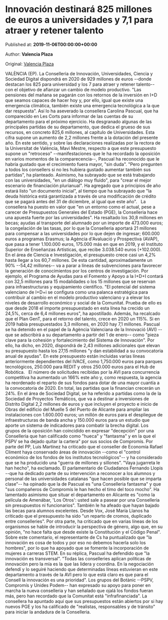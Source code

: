 
# Innovación destinará 825 millones de euros a universidades y 7,1 para atraer y retener talento 

Published at: **2019-11-06T00:00:00+00:00**

Author: **Valencia Plaza**

Original: [Valencia Plaza](https://valenciaplaza.com/innovacion-destinara-825-millones-de-euros-a-universidades-y-7-1-para-atraer-y-retener-talento)

VALÈNCIA (EP). La Conselleria de Innovación, Universidades, Ciencia y Sociedad Digital dispondrá en 2020 de 929 millones de euros --donde destacan los 825 para universidad y los 7 para atraer y retener talento-- con el objetivo de afianzar un cambio de modelo productivo. "Las pensiones del mañana se pagarán con los retornos de la inversión en I+D que seamos capaces de hacer hoy y, por ello, igual que existe una emergencia climática, también existe una emergencia tecnológica a la que dar respuesta".
Así lo ha aseverado la consellera Carolina Pascual, que ha comparecido en Les Corts para informar de las cuentas de su departamento para el próximo ejercicio. Ha desgranado algunas de las principales partidas de su departamento, que dedica el grueso de sus recursos, en concreto 825,6 millones, al capítulo de Universidades. Esta cifra supone un aumento de 2,2 millones frente a la dotación del presente año.
En este sentido, y sobre las declaraciones realizadas por la rectora de la Universitat de València, Mavi Mestre, respecto a que este presupuesto supone un "retroceso" --manifestaciones que le ha recordado la oposición en varios momentos de la comparecencia--, Pascual ha reconocido que le habría gustado que el crecimiento fuera mayor, "sin duda". "Pero pregunten a todos los consellers si no les hubiera gustado aumentar también sus partidas", ha planteado.
Asimismo, ha subrayado que se está trabajando con las universidades, "en un diálogo muy fluido", para "crear el mejor escenario de financiación plurianual". Ha agregado que a principios de año estará listo "un documento inicial", al tiempo que ha subrayado que "la deuda histórica está garantizada a través de una modificación de crédito que se pagará antes del 31 de diciembre, al igual que este año".
 
La consellera ha puesto en valor que "en un entorno como el actual, pese a carecer de Presupuestos Generales del Estado (PGE), la Conselleria hace una apuesta fuerte por las universidades".
Ha resaltado los 30,8 millones en becas; ayudas al transporte del alumnado por un importe de 473.000 euros; la congelación de las tasas, por lo que la Conselleria aportará 21 millones para compensar a las universidades por lo que dejen de ingresar; 600.000 euros a programas Erasmus; la Agència d'Avaluació y Prospectiva (AVAP), que pasa a tener 1.100.000 euros, 175.000 más en que en 2019, y el Instituto Superior de Enseñanzas Artísticas, que recibe 3.038.540 euros (+102.000).
En el área de Ciencia e Investigación, el presupuesto crece casi un 4,2% hasta llegar a los 60,7 millones. De esta cantidad, aproximadamente un 90% --54,42 millones-- va a parar a líneas de subvenciones para favorecer la generación de conocimientos por los centros de investigación. Por ejemplo, el Programa de Ayudas para el Fomento y Apoyo a la I+D+I contará con 32,5 millones para 15 modalidades o los 15 millones que se reservan para infraestructuras y equipamiento científico.
"El potencial del sistema valenciano de I+D+i se configura como una palanca estratégica para contribuir al cambio en el modelo productivo valenciano y a elevar los niveles de desarrollo económico y social de la Comunitat. Prueba de ello es que desde 2018 el importe presupuestado en esta línea ha crecido un 24,5%, cerca de 6,4 millones euros", ha apostillado.
Además, ha recalcado que el Plan GenT, para el retorno del talento, crece en 2020 un 115%. Si en 2019 había presupuestados 3,3 millones, en 2020 hay 7,1 millones. Pascual se ha detenido en el papel de la Agència Valenciana de la Innovació (AVI) --que se adscribirá a su departamento a partir del 1 de enero-- como "pieza clave para la cohesión y fortalecimiento del Sistema de Innovación". Por ello, ha dicho, en 2020, dispondrá de 2,43 millones adicionales que elevan su presupuesto hasta los 27,15 millones "y dan estabilidad a su convocatoria anual de ayudas". En este presupuesto están incluidas varias líneas anteriormente dependientes del IVACE, como 1,750.000 euros para parques tecnológicos, 250.000 para REDIT y otros 250.000 euros para el Hub de Robótica.
 
El número de solicitudes recibidas por la AVI para concurrencia competitiva ha aumentado un 166% este año y, como respuesta, la agencia ha reordenado el reparto de sus fondos para dotar de una mayor cuantía a la convocatoria de 2020. En total, las partidas que la financian crecerán un 24%.
En el área de Sociedad Digital, se ha referido a partidas como la de la Sociedad de Proyectos Temáticos, que va a destinar a inversiones de Distrito Digital 2,2 millones de euros y que incluyen el proyecto e inicio de Obras del edificio del Muelle 5 del Puerto de Alicante para ampliar las instalaciones con 1.600.000 euros; un millón de euros para el despliegue de infraestructuras de banda ancha y 150.000 euros para un estudio que aporte un sistema de indicadores para combatir la brecha digital.
Los grupos de la oposición han coincidido en expresar "decepción" por una Conselleria que han calificado como "hueca" y "fantasma" y en la que el PSPV se ha dejado quitar la cartera" por sus socios de Compromís.
Por parte del PP, Luis Martínez ha criticado que el conseller de Economía Rafael Climent haya conservado áreas de innovación --como el "control económico de los fondos de los institutos tecnológicos"-- y ha considerado que se ha producido una "guerra de millones y sillones". "Vaya jugarreta le han hecho", ha exclamado.
El parlamentario de Ciudadanos Fernando Llopis --que ha dedicado parte de su intervención a reconocer a los alumnos y personal de las universidades catalanas "que hacen posible que se imparta clase"-- ha opinado que la de Pascual es "una Conselleria fantasma" y que "sus compañeros de Compromís le han hecho el timo del toco mocho". Ha lamentado asimismo que situar el departamento en Alicante es "como la película de Amenábar, 'Los Otros': usted sale a pasear por una Conselleria sin presupuestos ni funcionarios". También le ha afeado que hayan bajado las becas para alumnos excelentes.
Desde Vox, José María Llanos ha criticado que el presupuesto ha sido "un reparto de cromos, duplicado entre conselleries". Por otra parte, ha criticado que en varias líneas de los organismos se hable de introducir la perspectiva de género, algo que, en su opinión, "no hace falta que desde existe la Constitución y el Código Penal". Sobre este comentario, el representante de Cs ha puntualizado que "la innovación es cosa de todos y por eso no debemos hacerla solo los hombres", por lo que ha apoyado que se fomente la incorporación de mujeres a carreras STEM.
En su réplica, Pascual ha defendido que "la innovación es transversal". "Todas las conselleries aplican políticas de innovación pero la mía es la que las lidera y coordina. En la negociación defendí y lo seguiré haciendo que determinadas líneas estuvieran en este departamento a través de la AVI pero lo que está claro es que para el Consell la innovación es una prioridad".
Los grupos del Botànic --PSPV, Compromís y Unides Podem-- han expresado su apoyo para poner en marcha la nueva conselleria y han señalado que ojalá los fondos fueran más, pero han recordado que la Comunitat está "infrafinanciada". La consellera ha apuntado aquí que sus presupuestos están abiertos por si hay nuevos PGE y los ha calificado de "realistas, responsables y de tránsito" para iniciar la andadura de la Conselleria.
